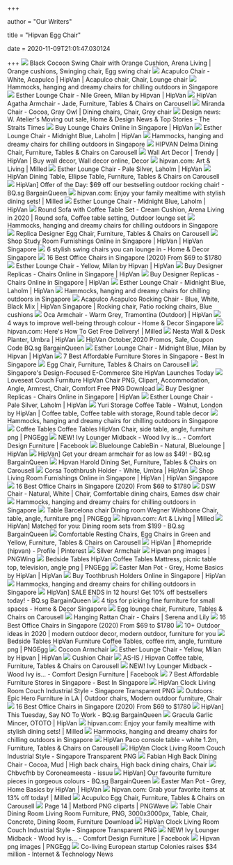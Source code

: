+++
        
author = "Our Writers"
        
title = "Hipvan Egg Chair"
        
date = 2020-11-09T21:01:47.030124
        
+++
[ ![](https://i.pinimg.com/originals/69/e0/e2/69e0e2bbc3b008a3dd2dacbcb770ac6c.jpg)](https://i.pinimg.com/originals/69/e0/e2/69e0e2bbc3b008a3dd2dacbcb770ac6c.jpg) Black Cocoon Swing Chair with Orange Cushion, Arena Living | Orange  cushions, Swinging chair, Egg swing chair
[ ![](https://i.pinimg.com/originals/70/f9/8a/70f98a1542251b00d1d7eeff91fa4dd1.png)](https://i.pinimg.com/originals/70/f9/8a/70f98a1542251b00d1d7eeff91fa4dd1.png) Acapulco Chair - White, Acapulco | HipVan | Acapulco chair, Chair, Lounge  chair
[ ![](https://d22ir9aoo7cbf6.cloudfront.net/wp-content/uploads/sites/2/2018/01/outdoor-chairs-hipvan.jpg)](https://d22ir9aoo7cbf6.cloudfront.net/wp-content/uploads/sites/2/2018/01/outdoor-chairs-hipvan.jpg) Hammocks, hanging and dreamy chairs for chilling outdoors in Singapore
[ ![](https://hipvan-images-production.imgix.net/product-images/f6139890-0ccb-48ef-91f6-f9829d8d1303/Laholm--Esther-Lounge-Chair--Nile-Green-5.png?w=550&h=550&fit=fill&bg=ffffff&auto=format&cs=srgb&markscale=100&markalign=bottom%20center)](https://hipvan-images-production.imgix.net/product-images/f6139890-0ccb-48ef-91f6-f9829d8d1303/Laholm--Esther-Lounge-Chair--Nile-Green-5.png?w=550&h=550&fit=fill&bg=ffffff&auto=format&cs=srgb&markscale=100&markalign=bottom%20center) Esther Lounge Chair - Nile Green, Milan by Hipvan | HipVan
[ ![](https://media.karousell.com/media/photos/products/2020/4/5/hipvan_agatha_armchair__jade_1586089560_5c53d4b2_progressive.jpg)](https://media.karousell.com/media/photos/products/2020/4/5/hipvan_agatha_armchair__jade_1586089560_5c53d4b2_progressive.jpg) HipVan Agatha Armchair - Jade, Furniture, Tables & Chairs on Carousell
[ ![](https://i.pinimg.com/originals/3c/82/b1/3c82b1363481c5db017fd8763a4c7fd9.png)](https://i.pinimg.com/originals/3c/82/b1/3c82b1363481c5db017fd8763a4c7fd9.png) Miranda Chair - Cocoa, Gray Owl | Dining chairs, Chair, Grey chair
[ ![](https://www.straitstimes.com/sites/default/files/articles/2017/01/28/st_20170128_lifegg_8_2900189.jpg)](https://www.straitstimes.com/sites/default/files/articles/2017/01/28/st_20170128_lifegg_8_2900189.jpg) Design news: W. Atelier's Moving out sale, Home & Design News & Top Stories  - The Straits Times
[ ![](https://hipvan-images-production.imgix.net/product-images/7b6ac254-0e91-4052-8c74-b6afd98dcc2c/Egg-Chair-Dark-Grey-angle.png?w=400&h=400&fit=fill&bg=ffffff&auto=format&cs=srgb&markscale=100&markalign=bottom%20center&mark64=)](https://hipvan-images-production.imgix.net/product-images/7b6ac254-0e91-4052-8c74-b6afd98dcc2c/Egg-Chair-Dark-Grey-angle.png?w=400&h=400&fit=fill&bg=ffffff&auto=format&cs=srgb&markscale=100&markalign=bottom%20center&mark64=) Buy Lounge Chairs Online in Singapore | HipVan
[ ![](https://hipvan-images-production.imgix.net/product-images/ffff7ca8-2922-41e0-a7d0-8a0720a48514/Laholm--Esther-Lounge-Chair--Midnight-Blue-4.png?w=550&h=550&fit=fill&bg=ffffff&auto=format&cs=srgb&markscale=100&markalign=bottom%20center&mark64=)](https://hipvan-images-production.imgix.net/product-images/ffff7ca8-2922-41e0-a7d0-8a0720a48514/Laholm--Esther-Lounge-Chair--Midnight-Blue-4.png?w=550&h=550&fit=fill&bg=ffffff&auto=format&cs=srgb&markscale=100&markalign=bottom%20center&mark64=) Esther Lounge Chair - Midnight Blue, Laholm | HipVan
[ ![](https://d22ir9aoo7cbf6.cloudfront.net/wp-content/uploads/sites/2/2018/01/outdoor-chairs-byron-bay-hanging-chairs.jpg)](https://d22ir9aoo7cbf6.cloudfront.net/wp-content/uploads/sites/2/2018/01/outdoor-chairs-byron-bay-hanging-chairs.jpg) Hammocks, hanging and dreamy chairs for chilling outdoors in Singapore
[ ![](https://media.karousell.com/media/photos/products/2020/9/1/hipvan_delma_dining_chair_1598953916_63334f33_progressive.jpg)](https://media.karousell.com/media/photos/products/2020/9/1/hipvan_delma_dining_chair_1598953916_63334f33_progressive.jpg) HIPVAN Delma Dining Chair, Furniture, Tables & Chairs on Carousell
[ ![](https://i.pinimg.com/originals/37/e0/4c/37e04c6bfb627692b603b681ccf47d50.jpg)](https://i.pinimg.com/originals/37/e0/4c/37e04c6bfb627692b603b681ccf47d50.jpg) Wall Art Decor | Trendy | HipVan | Buy wall decor, Wall decor online, Decor
[ ![](https://images.milled.com/2018-11-15/xvsysZ-MTG25aGrv/c@2x.jpg)](https://images.milled.com/2018-11-15/xvsysZ-MTG25aGrv/c@2x.jpg) hipvan.com: Art & Living  | Milled
[ ![](https://hipvan-images-production.imgix.net/product-images/a1ca6ced-09b7-457e-8379-5672d6eab2fc/Laholm--Esther-Lounge-Chair--Pale-Silver-5.png?w=550&h=550&fit=fill&bg=ffffff&auto=format&cs=srgb&markscale=100&markalign=bottom%20center&mark64=)](https://hipvan-images-production.imgix.net/product-images/a1ca6ced-09b7-457e-8379-5672d6eab2fc/Laholm--Esther-Lounge-Chair--Pale-Silver-5.png?w=550&h=550&fit=fill&bg=ffffff&auto=format&cs=srgb&markscale=100&markalign=bottom%20center&mark64=) Esther Lounge Chair - Pale Silver, Laholm | HipVan
[ ![](https://media.karousell.com/media/photos/products/2019/06/13/hipvan_dining_table_ellipse_table_1560423842_3c69dca4_progressive.jpg)](https://media.karousell.com/media/photos/products/2019/06/13/hipvan_dining_table_ellipse_table_1560423842_3c69dca4_progressive.jpg) HipVan Dining Table, Ellipse Table, Furniture, Tables & Chairs on Carousell
[ ![](http://em.bq.sg/17/03/23/70fbd5552bc28d16510dc382d916bdbb.png)](http://em.bq.sg/17/03/23/70fbd5552bc28d16510dc382d916bdbb.png) HipVan] Offer of the Day: $69 off our bestselling outdoor rocking chair! -  BQ.sg BargainQueen
[ ![](https://images.milled.com/2020-08-30/VAZd_48YxboqFDib/kBfReD43bj3M.jpg)](https://images.milled.com/2020-08-30/VAZd_48YxboqFDib/kBfReD43bj3M.jpg) hipvan.com: Enjoy your family mealtime with stylish dining sets!  | Milled
[ ![](https://hipvan-images-production.imgix.net/product-images/ffff7ca8-2922-41e0-a7d0-8a0720a48514/Laholm--Esther-Lounge-Chair--Midnight-Blue-6.png?w=550&h=550&fit=fill&bg=ffffff&auto=format&cs=srgb&markscale=100&markalign=bottom%20center&mark64=)](https://hipvan-images-production.imgix.net/product-images/ffff7ca8-2922-41e0-a7d0-8a0720a48514/Laholm--Esther-Lounge-Chair--Midnight-Blue-6.png?w=550&h=550&fit=fill&bg=ffffff&auto=format&cs=srgb&markscale=100&markalign=bottom%20center&mark64=) Esther Lounge Chair - Midnight Blue, Laholm | HipVan
[ ![](https://i.pinimg.com/originals/b3/64/d7/b364d77bce401b4dbaad61559dea1682.png)](https://i.pinimg.com/originals/b3/64/d7/b364d77bce401b4dbaad61559dea1682.png) Round Sofa with Coffee Table Set - Cream Cushion, Arena Living in 2020 |  Round sofa, Coffee table setting, Outdoor lounge set
[ ![](https://static.thehoneycombers.com/wp-content/uploads/sites/2/2018/01/outdoor-chairs-byron-bay-hanging-chairs-2.jpg)](https://static.thehoneycombers.com/wp-content/uploads/sites/2/2018/01/outdoor-chairs-byron-bay-hanging-chairs-2.jpg) Hammocks, hanging and dreamy chairs for chilling outdoors in Singapore
[ ![](https://media.karousell.com/media/photos/products/2020/8/1/replica_designer_egg_chair_1596260449_6c8c3dc3_progressive.jpg)](https://media.karousell.com/media/photos/products/2020/8/1/replica_designer_egg_chair_1596260449_6c8c3dc3_progressive.jpg) Replica Designer Egg Chair, Furniture, Tables & Chairs on Carousell
[ ![](https://hipvan-images-production.imgix.net/taxon-images/2cb6405b-2f22-4db9-aed7-28cd77cdd0cc/Office-Chairs-New.png?fit=fill&h=400&w=400&bg=ffffff&cs=srgb&auto=format)](https://hipvan-images-production.imgix.net/taxon-images/2cb6405b-2f22-4db9-aed7-28cd77cdd0cc/Office-Chairs-New.png?fit=fill&h=400&w=400&bg=ffffff&cs=srgb&auto=format) Shop Study Room Furnishings Online in Singapore | HipVan | HipVan Singapore
[ ![](https://media.homeanddecor.com.sg/public/2017/07/69040-swing-chair-hipvan.jpg)](https://media.homeanddecor.com.sg/public/2017/07/69040-swing-chair-hipvan.jpg) 6 stylish swing chairs you can lounge in - Home & Decor Singapore
[ ![](https://www.drumitloud.com/wp-content/uploads/2019/03/Best-Office-Chair-Singapore.jpg)](https://www.drumitloud.com/wp-content/uploads/2019/03/Best-Office-Chair-Singapore.jpg) 16 Best Office Chairs in Singapore (2020) From $69 to $1780
[ ![](https://hipvan-images-production.imgix.net/product-images/134a8f5c-6f64-4721-87dd-8afd7a8a9fba/Laholm--Esther-Lounge-Chair--Yellow-5.png?w=550&h=550&fit=fill&bg=ffffff&auto=format&cs=srgb&markscale=100&markalign=bottom%20center)](https://hipvan-images-production.imgix.net/product-images/134a8f5c-6f64-4721-87dd-8afd7a8a9fba/Laholm--Esther-Lounge-Chair--Yellow-5.png?w=550&h=550&fit=fill&bg=ffffff&auto=format&cs=srgb&markscale=100&markalign=bottom%20center) Esther Lounge Chair - Yellow, Milan by Hipvan | HipVan
[ ![](https://hipvan-images-production.imgix.net/product-images/4bb5a5b4-771c-4b0d-a11a-7d24418aa6ef/Chairs-by-Hipvan--Dawson-Chair--Grey-10.png?auto=format%2Ccompress&fm=jpg&cs=srgb&ar=1%3A1&fit=crop&w=360&bg=ffffff&ixlib=react-9.0.2)](https://hipvan-images-production.imgix.net/product-images/4bb5a5b4-771c-4b0d-a11a-7d24418aa6ef/Chairs-by-Hipvan--Dawson-Chair--Grey-10.png?auto=format%2Ccompress&fm=jpg&cs=srgb&ar=1%3A1&fit=crop&w=360&bg=ffffff&ixlib=react-9.0.2) Buy Designer Replicas - Chairs Online in Singapore | HipVan
[ ![](https://hipvan-images-production.imgix.net/product-images/a7304a2a-72a3-4a62-aa84-b20912a58676/Dining-Chairs-by-HipVan--Dawson-Bar-Chair--Teal-Green-9.png?auto=format%2Ccompress&fm=jpg&cs=srgb&ar=1%3A1&fit=crop&w=360&bg=ffffff&ixlib=react-9.0.2)](https://hipvan-images-production.imgix.net/product-images/a7304a2a-72a3-4a62-aa84-b20912a58676/Dining-Chairs-by-HipVan--Dawson-Bar-Chair--Teal-Green-9.png?auto=format%2Ccompress&fm=jpg&cs=srgb&ar=1%3A1&fit=crop&w=360&bg=ffffff&ixlib=react-9.0.2) Buy Designer Replicas - Chairs Online in Singapore | HipVan
[ ![](https://hipvan-images-production.imgix.net/product-images/7297e861-aee0-4fcc-aacd-ed67b692e30e/Lavinda.png?w=550&h=550&fit=fill&bg=ffffff&auto=format&cs=srgb&markscale=100&markalign=bottom%20center&mark64=)](https://hipvan-images-production.imgix.net/product-images/7297e861-aee0-4fcc-aacd-ed67b692e30e/Lavinda.png?w=550&h=550&fit=fill&bg=ffffff&auto=format&cs=srgb&markscale=100&markalign=bottom%20center&mark64=) Esther Lounge Chair - Midnight Blue, Laholm | HipVan
[ ![](https://d22ir9aoo7cbf6.cloudfront.net/wp-content/uploads/sites/2/2018/01/outdoor-chairs-elements.jpg)](https://d22ir9aoo7cbf6.cloudfront.net/wp-content/uploads/sites/2/2018/01/outdoor-chairs-elements.jpg) Hammocks, hanging and dreamy chairs for chilling outdoors in Singapore
[ ![](https://i.pinimg.com/originals/9e/9f/57/9e9f57b45184d563301d0609f9f69e75.jpg)](https://i.pinimg.com/originals/9e/9f/57/9e9f57b45184d563301d0609f9f69e75.jpg) Acapulco Acapulco Rocking Chair - Blue, White, Black Mix | HipVan Singapore  | Rocking chair, Patio rocking chairs, Blue cushions
[ ![](https://hipvan-images-production.imgix.net/product-images/032a7e6a-58b3-4fa7-bcca-21cacef5762a/Tramontina-(Outdoor)--Oca-Armchair--Warm-Grey-5.png?w=550&h=550&fit=fill&bg=ffffff&auto=format&cs=srgb&markscale=100&markalign=bottom%20center&mark64=)](https://hipvan-images-production.imgix.net/product-images/032a7e6a-58b3-4fa7-bcca-21cacef5762a/Tramontina-(Outdoor)--Oca-Armchair--Warm-Grey-5.png?w=550&h=550&fit=fill&bg=ffffff&auto=format&cs=srgb&markscale=100&markalign=bottom%20center&mark64=) Oca Armchair - Warm Grey, Tramontina (Outdoor) | HipVan
[ ![](https://media.homeanddecor.com.sg/public/2018/09/94153-hipvan-swing-chair.png)](https://media.homeanddecor.com.sg/public/2018/09/94153-hipvan-swing-chair.png) 4 ways to improve well-being through colour - Home & Decor Singapore
[ ![](https://images.milled.com/2020-11-03/1SXk30fY93a_o3bx/c@2x.jpg)](https://images.milled.com/2020-11-03/1SXk30fY93a_o3bx/c@2x.jpg) hipvan.com: Here's How To Get Free Delivery! | Milled
[ ![](https://hipvan-images-production.imgix.net/product-images/93b96711-4d6e-4971-8d35-0a39415a6a12/Umbra-1009251-748_UMBRA_NESTA_WALL_AND_DESK_PLANTER_WHITE_SPECKLE_01.png?w=550&h=550&fit=fill&bg=ffffff&auto=format&cs=srgb&markscale=100&markalign=bottom%20center&mark64=)](https://hipvan-images-production.imgix.net/product-images/93b96711-4d6e-4971-8d35-0a39415a6a12/Umbra-1009251-748_UMBRA_NESTA_WALL_AND_DESK_PLANTER_WHITE_SPECKLE_01.png?w=550&h=550&fit=fill&bg=ffffff&auto=format&cs=srgb&markscale=100&markalign=bottom%20center&mark64=) Nesta Wall & Desk Planter, Umbra | HipVan
[ ![](http://bq.sg/wp-content/uploads/2020/06/172ac8c354998767.jpeg)](http://bq.sg/wp-content/uploads/2020/06/172ac8c354998767.jpeg) HipVan October,2020 Promos, Sale, Coupon Code BQ.sg BargainQueen
[ ![](https://hipvan-images-production.imgix.net/product-images/5c6d2dc2-4f6b-49a0-8bbf-3d255c830239/Laholm--Esther-Lounge-Chair--Midnight-Blue-8.png?w=550&h=550&fit=fill&bg=ffffff&auto=format&cs=srgb&markscale=100&markalign=bottom%20center&mark64=)](https://hipvan-images-production.imgix.net/product-images/5c6d2dc2-4f6b-49a0-8bbf-3d255c830239/Laholm--Esther-Lounge-Chair--Midnight-Blue-8.png?w=550&h=550&fit=fill&bg=ffffff&auto=format&cs=srgb&markscale=100&markalign=bottom%20center&mark64=) Esther Lounge Chair - Midnight Blue, Milan by Hipvan | HipVan
[ ![](https://www.brandinginasia.com/wp-content/uploads/2018/10/HipVan-Singapore-72andSunny-Branding-in-Asia.jpg)](https://www.brandinginasia.com/wp-content/uploads/2018/10/HipVan-Singapore-72andSunny-Branding-in-Asia.jpg) 7 Best Affordable Furniture Stores in Singapore - Best In Singapore
[ ![](https://media.karousell.com/media/photos/products/2018/10/09/egg_chair_1539086446_862b4fe2_progressive.jpg)](https://media.karousell.com/media/photos/products/2018/10/09/egg_chair_1539086446_862b4fe2_progressive.jpg) Egg Chair, Furniture, Tables & Chairs on Carousell
[ ![](https://s.yimg.com/ny/api/res/1.2/Fuvbw3zCLuB3jWRjB5xo.w--~A/YXBwaWQ9aGlnaGxhbmRlcjtzbT0xO3c9NzIwO2g9NTI2O2lsPXBsYW5l/http://globalfinance.zenfs.com/en_SG/News/SG_AFTP_PennOlson_NEW/hipvan.jpg)](https://s.yimg.com/ny/api/res/1.2/Fuvbw3zCLuB3jWRjB5xo.w--~A/YXBwaWQ9aGlnaGxhbmRlcjtzbT0xO3c9NzIwO2g9NTI2O2lsPXBsYW5l/http://globalfinance.zenfs.com/en_SG/News/SG_AFTP_PennOlson_NEW/hipvan.jpg) Singapore's Design-Focused E-Commerce Site HipVan Launches Today
[ ![](https://cdn.imgbin.com/10/5/2/imgbin-loveseat-couch-furniture-hipvan-chair-chair-K6X1FzJjuFzgi5DfiARAPuiyQ.jpg)](https://cdn.imgbin.com/10/5/2/imgbin-loveseat-couch-furniture-hipvan-chair-chair-K6X1FzJjuFzgi5DfiARAPuiyQ.jpg) Loveseat Couch Furniture HipVan Chair PNG, Clipart, Accommodation, Angle,  Armrest, Chair, Comfort Free PNG Download
[ ![](https://hipvan-images-production.imgix.net/product-images/a919355a-c94b-40c3-ae80-aa787a38c7e1/Dining-Chairs-by-HipVan--Elsie-Dining-Chair--Walnut-Satin-Grey-(Velvet)-1.png?auto=format%2Ccompress&fm=jpg&cs=srgb&ar=100%3A74&fit=crop&w=200&bg=fff&ixlib=react-9.0.2)](https://hipvan-images-production.imgix.net/product-images/a919355a-c94b-40c3-ae80-aa787a38c7e1/Dining-Chairs-by-HipVan--Elsie-Dining-Chair--Walnut-Satin-Grey-(Velvet)-1.png?auto=format%2Ccompress&fm=jpg&cs=srgb&ar=100%3A74&fit=crop&w=200&bg=fff&ixlib=react-9.0.2) Buy Designer Replicas - Chairs Online in Singapore | HipVan
[ ![](https://hipvan-images-production.imgix.net/product-images/a1ca6ced-09b7-457e-8379-5672d6eab2fc/Laholm--Esther-Lounge-Chair--Pale-Silver-4.png?w=550&h=550&fit=fill&bg=ffffff&auto=format&cs=srgb&markscale=100&markalign=bottom%20center&mark64=)](https://hipvan-images-production.imgix.net/product-images/a1ca6ced-09b7-457e-8379-5672d6eab2fc/Laholm--Esther-Lounge-Chair--Pale-Silver-4.png?w=550&h=550&fit=fill&bg=ffffff&auto=format&cs=srgb&markscale=100&markalign=bottom%20center&mark64=) Esther Lounge Chair - Pale Silver, Laholm | HipVan
[ ![](https://i.pinimg.com/474x/d1/18/2d/d1182daff587f961f9df7a0725042278.jpg)](https://i.pinimg.com/474x/d1/18/2d/d1182daff587f961f9df7a0725042278.jpg) Yuri Storage Coffee Table - Walnut, London by HipVan | Coffee table, Coffee  table with storage, Round table decor
[ ![](https://d22ir9aoo7cbf6.cloudfront.net/wp-content/uploads/sites/2/2018/01/outdoor-chairs-OHMM.jpg)](https://d22ir9aoo7cbf6.cloudfront.net/wp-content/uploads/sites/2/2018/01/outdoor-chairs-OHMM.jpg) Hammocks, hanging and dreamy chairs for chilling outdoors in Singapore
[ ![](https://e7.pngegg.com/pngimages/221/575/png-clipart-coffee-tables-coffee-tables-hipvan-chair-side-table-angle-furniture.png)](https://e7.pngegg.com/pngimages/221/575/png-clipart-coffee-tables-coffee-tables-hipvan-chair-side-table-angle-furniture.png) Coffee Tables Coffee Tables HipVan Chair, side table, angle, furniture png  | PNGEgg
[ ![](https://lookaside.fbsbx.com/lookaside/crawler/media/?media_id=3077616798994811)](https://lookaside.fbsbx.com/lookaside/crawler/media/?media_id=3077616798994811) NEW! Ivy Lounger Midback - Wood Ivy is... - Comfort Design Furniture |  Facebook
[ ![](https://hipvan-images-production.imgix.net/product-images/679a307f-d235-4c2a-a110-b0da962e7d1f/Bluelounge+-+Cablebin+-+Natural+-+Front.png?w=550&h=550&fit=fill&bg=ffffff&auto=format&cs=srgb&markscale=100&markalign=bottom%20center&mark64=)](https://hipvan-images-production.imgix.net/product-images/679a307f-d235-4c2a-a110-b0da962e7d1f/Bluelounge+-+Cablebin+-+Natural+-+Front.png?w=550&h=550&fit=fill&bg=ffffff&auto=format&cs=srgb&markscale=100&markalign=bottom%20center&mark64=) Bluelounge CableBin - Natural, Bluelounge | HipVan
[ ![](http://bq.sg/wp-content/uploads/2019/08/16c6e895ae3fb145.jpeg)](http://bq.sg/wp-content/uploads/2019/08/16c6e895ae3fb145.jpeg) HipVan] Get your dream armchair for as low as $49!  - BQ.sg BargainQueen
[ ![](https://media.karousell.com/media/photos/products/2020/6/13/hipvan_harold_dining_set_1592050908_36c0dc6e_progressive.jpg)](https://media.karousell.com/media/photos/products/2020/6/13/hipvan_harold_dining_set_1592050908_36c0dc6e_progressive.jpg) Hipvan Harold Dining Set, Furniture, Tables & Chairs on Carousell
[ ![](https://hipvan-images-production.imgix.net/product-images/702b9b58-11ff-428c-8557-609a69125776/1004476-660_CORSA_TB_HLDR_WHITE_01.png?w=550&h=550&fit=fill&bg=ffffff&auto=format&cs=srgb&markscale=100&markalign=bottom%20center&mark64=)](https://hipvan-images-production.imgix.net/product-images/702b9b58-11ff-428c-8557-609a69125776/1004476-660_CORSA_TB_HLDR_WHITE_01.png?w=550&h=550&fit=fill&bg=ffffff&auto=format&cs=srgb&markscale=100&markalign=bottom%20center&mark64=) Corsa Toothbrush Holder - White, Umbra | HipVan
[ ![](https://hipvan-images-production.imgix.net/taxon-images/17804d38-915f-48bd-baa0-1097cec2cb97/LoungeChair.png?fit=fill&h=400&w=400&bg=ffffff&cs=srgb&auto=format)](https://hipvan-images-production.imgix.net/taxon-images/17804d38-915f-48bd-baa0-1097cec2cb97/LoungeChair.png?fit=fill&h=400&w=400&bg=ffffff&cs=srgb&auto=format) Shop Living Room Furnishings Online in Singapore | HipVan | HipVan Singapore
[ ![](https://www.drumitloud.com/wp-content/uploads/2019/10/Cory-High-Back-Office-Chair.jpg)](https://www.drumitloud.com/wp-content/uploads/2019/10/Cory-High-Back-Office-Chair.jpg) 16 Best Office Chairs in Singapore (2020) From $69 to $1780
[ ![](https://i.pinimg.com/474x/22/46/6e/22466e78d3b22cf815c38caea3cee5d3.jpg)](https://i.pinimg.com/474x/22/46/6e/22466e78d3b22cf815c38caea3cee5d3.jpg) DSW Chair - Natural, White | Chair, Comfortable dining chairs, Eames dsw  chair
[ ![](https://d22ir9aoo7cbf6.cloudfront.net/wp-content/uploads/sites/2/2018/01/outdoor-chairs-teak-mahogany.jpg)](https://d22ir9aoo7cbf6.cloudfront.net/wp-content/uploads/sites/2/2018/01/outdoor-chairs-teak-mahogany.jpg) Hammocks, hanging and dreamy chairs for chilling outdoors in Singapore
[ ![](https://e7.pngegg.com/pngimages/324/553/png-clipart-table-barcelona-chair-dining-room-wegner-wishbone-chair-table-angle-furniture.png)](https://e7.pngegg.com/pngimages/324/553/png-clipart-table-barcelona-chair-dining-room-wegner-wishbone-chair-table-angle-furniture.png) Table Barcelona chair Dining room Wegner Wishbone Chair, table, angle,  furniture png | PNGEgg
[ ![](https://milled.com/contents/2018-11-15/xvsysZ-MTG25aGrv/-nl2FTTidj4t.png)](https://milled.com/contents/2018-11-15/xvsysZ-MTG25aGrv/-nl2FTTidj4t.png) hipvan.com: Art & Living  | Milled
[ ![](http://em.bq.sg/19/04/23/95f2bc0f92fb91ac26b072c00ea83e97.jpeg)](http://em.bq.sg/19/04/23/95f2bc0f92fb91ac26b072c00ea83e97.jpeg) HipVan] Matched for you: Dining room sets from $199  - BQ.sg  BargainQueen
[ ![](https://media.karousell.com/media/photos/products/2019/09/21/comfortable_resting_chairs_egg_chairs_in_green_and_yellow_1569081452_4ff5cf1f_progressive.jpg)](https://media.karousell.com/media/photos/products/2019/09/21/comfortable_resting_chairs_egg_chairs_in_green_and_yellow_1569081452_4ff5cf1f_progressive.jpg) Comfortable Resting Chairs, Egg Chairs in Green and Yellow, Furniture,  Tables & Chairs on Carousell
[ ![](https://i.pinimg.com/236x/aa/da/20/aada20db95564e844ab10f14c802a920.jpg)](https://i.pinimg.com/236x/aa/da/20/aada20db95564e844ab10f14c802a920.jpg) HipVan | #homepride (hipvan) - Profile | Pinterest
[ ![](https://i.pinimg.com/originals/df/91/0f/df910f1d2f07aa9547e0bc0db586816e.jpg)](https://i.pinimg.com/originals/df/91/0f/df910f1d2f07aa9547e0bc0db586816e.jpg) Silver Armchair
[ ![](https://w7.pngwing.com/pngs/419/129/png-transparent-bedside-tables-hipvan-chair-side-table-angle-furniture-drawer-thumbnail.png)](https://w7.pngwing.com/pngs/419/129/png-transparent-bedside-tables-hipvan-chair-side-table-angle-furniture-drawer-thumbnail.png) Hipvan png images | PNGWing
[ ![](https://e7.pngegg.com/pngimages/276/551/png-clipart-bedside-tables-hipvan-coffee-tables-mattress-picnic-table-top-television-angle.png)](https://e7.pngegg.com/pngimages/276/551/png-clipart-bedside-tables-hipvan-coffee-tables-mattress-picnic-table-top-television-angle.png) Bedside Tables HipVan Coffee Tables Mattress, picnic table top, television,  angle png | PNGEgg
[ ![](https://hipvan-images-production.imgix.net/product-images/f94ac0cd-5ec6-4d6f-aad0-140ac18cf597/Home-Basics-by-HipVan--Easter-Man-Pot--Grey-1.png?w=550&h=550&fit=fill&bg=ffffff&auto=format&cs=srgb&markscale=100&markalign=bottom%20center&mark64=)](https://hipvan-images-production.imgix.net/product-images/f94ac0cd-5ec6-4d6f-aad0-140ac18cf597/Home-Basics-by-HipVan--Easter-Man-Pot--Grey-1.png?w=550&h=550&fit=fill&bg=ffffff&auto=format&cs=srgb&markscale=100&markalign=bottom%20center&mark64=) Easter Man Pot - Grey, Home Basics by HipVan | HipVan
[ ![](https://hipvan-images-production.imgix.net/product-images/d190bd2e-1850-4442-a935-4974f2d6303b/Home-Basics-by-HipVan--Ava-4pc-Bathroom-Accessory-Set--Grey-2.png?auto=format%2Ccompress&fm=jpg&cs=srgb&ar=1%3A1&fit=crop&w=360&bg=ffffff&ixlib=react-9.0.2)](https://hipvan-images-production.imgix.net/product-images/d190bd2e-1850-4442-a935-4974f2d6303b/Home-Basics-by-HipVan--Ava-4pc-Bathroom-Accessory-Set--Grey-2.png?auto=format%2Ccompress&fm=jpg&cs=srgb&ar=1%3A1&fit=crop&w=360&bg=ffffff&ixlib=react-9.0.2) Buy Toothbrush Holders Online in Singapore | HipVan
[ ![](https://d22ir9aoo7cbf6.cloudfront.net/wp-content/uploads/sites/2/2018/01/outdoor-chairs-danish-design.jpg)](https://d22ir9aoo7cbf6.cloudfront.net/wp-content/uploads/sites/2/2018/01/outdoor-chairs-danish-design.jpg) Hammocks, hanging and dreamy chairs for chilling outdoors in Singapore
[ ![](http://em.bq.sg/19/02/28/cbafa9a0ab0f221d5654a54e7fac9e72.png)](http://em.bq.sg/19/02/28/cbafa9a0ab0f221d5654a54e7fac9e72.png) HipVan]  SALE ENDS in 12 hours! Get 10% off bestsellers today!  -  BQ.sg BargainQueen
[ ![](https://media.homeanddecor.com.sg/public/2015/03/bowenwriting.jpg)](https://media.homeanddecor.com.sg/public/2015/03/bowenwriting.jpg) 4 tips for picking fine furniture for small spaces - Home & Decor Singapore
[ ![](https://media.karousell.com/media/photos/products/2019/08/15/egg_lounge_chair_1565833560_b44723070_progressive)](https://media.karousell.com/media/photos/products/2019/08/15/egg_lounge_chair_1565833560_b44723070_progressive) Egg lounge chair, Furniture, Tables & Chairs on Carousell
[ ![](https://www.serenaandlily.com/on/demandware.static/-/Sites-masterCatalog_SerenaandLily/default/dwf4e7298b/hi-res/CH27-01_3.jpg)](https://www.serenaandlily.com/on/demandware.static/-/Sites-masterCatalog_SerenaandLily/default/dwf4e7298b/hi-res/CH27-01_3.jpg) Hanging Rattan Chair - Chairs | Serena and Lily
[ ![](https://www.drumitloud.com/wp-content/uploads/2020/05/eGG-Computer-Chair.jpg)](https://www.drumitloud.com/wp-content/uploads/2020/05/eGG-Computer-Chair.jpg) 16 Best Office Chairs in Singapore (2020) From $69 to $1780
[ ![](https://i.pinimg.com/236x/41/14/af/4114af33fd23a445432349eb2298cab3.jpg)](https://i.pinimg.com/236x/41/14/af/4114af33fd23a445432349eb2298cab3.jpg) 10+ Outdoor ideas in 2020 | modern outdoor decor, modern outdoor, furniture  for you
[ ![](https://e7.pngegg.com/pngimages/148/616/png-clipart-bedside-tables-hipvan-furniture-coffee-tables-coffee-rim-angle-furniture-thumbnail.png)](https://e7.pngegg.com/pngimages/148/616/png-clipart-bedside-tables-hipvan-furniture-coffee-tables-coffee-rim-angle-furniture-thumbnail.png) Bedside Tables HipVan Furniture Coffee Tables, coffee rim, angle, furniture  png | PNGEgg
[ ![](https://i.pinimg.com/originals/7f/5a/f5/7f5af50e234b4f8be8b3a23c06fd02ae.jpg)](https://i.pinimg.com/originals/7f/5a/f5/7f5af50e234b4f8be8b3a23c06fd02ae.jpg) Cocoon Armchair
[ ![](http://hipvan-images-production.imgix.net/product-images/a1b0b15a-2944-4d7b-b3c0-9028df078928/Laholm--Esther-Lounge-Chair--Yellow-4.png?w=400&h=400&fit=fill&bg=ffffff&auto=format&cs=srgb&markscale=100&markalign=bottom%20center)](http://hipvan-images-production.imgix.net/product-images/a1b0b15a-2944-4d7b-b3c0-9028df078928/Laholm--Esther-Lounge-Chair--Yellow-4.png?w=400&h=400&fit=fill&bg=ffffff&auto=format&cs=srgb&markscale=100&markalign=bottom%20center) Esther Lounge Chair - Yellow, Milan by Hipvan | HipVan
[ ![](https://hipvan-images-production.imgix.net/product-images%2Fb017317d-1b5c-48fd-ba12-26f41ad37f37%2FMidas-outdoor-4-chair-bar-set-blue.png?w=550&h=550&fit=fill&bg=ffffff&auto=format&cs=srgb&markscale=100&markalign=bottom%20center&mark64=)](https://hipvan-images-production.imgix.net/product-images%2Fb017317d-1b5c-48fd-ba12-26f41ad37f37%2FMidas-outdoor-4-chair-bar-set-blue.png?w=550&h=550&fit=fill&bg=ffffff&auto=format&cs=srgb&markscale=100&markalign=bottom%20center&mark64=) Cushion Chair
[ ![](https://media.karousell.com/media/photos/products/2020/8/17/coffee_table_1597646035_1d4e8d78_progressive.jpg)](https://media.karousell.com/media/photos/products/2020/8/17/coffee_table_1597646035_1d4e8d78_progressive.jpg) AS-IS / Hipvan Coffee table, Furniture, Tables & Chairs on Carousell
[ ![](https://lookaside.fbsbx.com/lookaside/crawler/media/?media_id=3077614062328418)](https://lookaside.fbsbx.com/lookaside/crawler/media/?media_id=3077614062328418) NEW! Ivy Lounger Midback - Wood Ivy is... - Comfort Design Furniture |  Facebook
[ ![](https://bestinsingapore.com/wp-content/uploads/2020/09/Screenshot-2020-09-11-at-12.55.32-PM.png)](https://bestinsingapore.com/wp-content/uploads/2020/09/Screenshot-2020-09-11-at-12.55.32-PM.png) 7 Best Affordable Furniture Stores in Singapore - Best In Singapore
[ ![](https://img1.pnghut.com/t/4/12/21/WrYiYJ4Kqy/furniture-typography-product-design-chaise-longue-letter.jpg)](https://img1.pnghut.com/t/4/12/21/WrYiYJ4Kqy/furniture-typography-product-design-chaise-longue-letter.jpg) HipVan Clock Living Room Couch Industrial Style - Singapore Transparent PNG
[ ![](https://i.pinimg.com/600x315/65/52/0a/65520a3c1c0d04b446b5769330912008.jpg)](https://i.pinimg.com/600x315/65/52/0a/65520a3c1c0d04b446b5769330912008.jpg) Outdoors: Epic Hero Furniture in LA | Outdoor chairs, Modern outdoor  furniture, Chair
[ ![](https://www.drumitloud.com/wp-content/uploads/2020/09/ErgoTune-Supreme-2.jpg)](https://www.drumitloud.com/wp-content/uploads/2020/09/ErgoTune-Supreme-2.jpg) 16 Best Office Chairs in Singapore (2020) From $69 to $1780
[ ![](http://em.bq.sg/18/02/04/58e340a37a9746243685048026f7b456.jpeg)](http://em.bq.sg/18/02/04/58e340a37a9746243685048026f7b456.jpeg) HipVan] This Tuesday, Say NO To Work  - BQ.sg BargainQueen
[ ![](http://hipvan-images-production.imgix.net/product-images/7f8b079c-b2b5-4035-a005-34b4249b9601/OTOTO--Gracula-Garlic-Mincer-4.png?w=400&h=400&fit=fill&bg=ffffff&auto=format&cs=srgb&markscale=100&markalign=bottom%20center&mark64=)](http://hipvan-images-production.imgix.net/product-images/7f8b079c-b2b5-4035-a005-34b4249b9601/OTOTO--Gracula-Garlic-Mincer-4.png?w=400&h=400&fit=fill&bg=ffffff&auto=format&cs=srgb&markscale=100&markalign=bottom%20center&mark64=) Gracula Garlic Mincer, OTOTO | HipVan
[ ![](https://images.milled.com/2020-08-30/VAZd_48YxboqFDib/A9qOyuPYuJgi.jpg)](https://images.milled.com/2020-08-30/VAZd_48YxboqFDib/A9qOyuPYuJgi.jpg) hipvan.com: Enjoy your family mealtime with stylish dining sets!  | Milled
[ ![](https://d22ir9aoo7cbf6.cloudfront.net/wp-content/uploads/sites/2/2018/01/outdoor-chairs-ikea.jpg)](https://d22ir9aoo7cbf6.cloudfront.net/wp-content/uploads/sites/2/2018/01/outdoor-chairs-ikea.jpg) Hammocks, hanging and dreamy chairs for chilling outdoors in Singapore
[ ![](https://media.karousell.com/media/photos/products/2020/9/1/hipvan_paco_console_table__whi_1598937963_5e0ed63d_progressive)](https://media.karousell.com/media/photos/products/2020/9/1/hipvan_paco_console_table__whi_1598937963_5e0ed63d_progressive) HipVan Paco console table - white 1.2m, Furniture, Tables & Chairs on  Carousell
[ ![](https://img1.pnghut.com/13/23/9/1pJDNH6inK/singapore-casio-hipvan-industrial-style-clock.jpg)](https://img1.pnghut.com/13/23/9/1pJDNH6inK/singapore-casio-hipvan-industrial-style-clock.jpg) HipVan Clock Living Room Couch Industrial Style - Singapore Transparent PNG
[ ![](https://i.pinimg.com/originals/d2/2d/bd/d22dbd81f426884a525898044556aebf.png)](https://i.pinimg.com/originals/d2/2d/bd/d22dbd81f426884a525898044556aebf.png) Fabian High Back Dining Chair - Cocoa, Mud | High back chairs, High back  dining chairs, Chair
[ ![](https://image.isu.pub/200713004717-78e059478cf61161d86aa2ec3a6595e9/jpg/page_1.jpg)](https://image.isu.pub/200713004717-78e059478cf61161d86aa2ec3a6595e9/jpg/page_1.jpg) Chbvcfhb by Coroneameesta - issuu
[ ![](http://em.bq.sg/19/01/22/64a0a75d15ac0b1b702fd31aa3742b89.jpeg)](http://em.bq.sg/19/01/22/64a0a75d15ac0b1b702fd31aa3742b89.jpeg) HipVan] Our favourite furniture pieces in gorgeous colours  - BQ.sg  BargainQueen
[ ![](https://hipvan-images-production.imgix.net/product-images/4649cdd9-176f-4036-9a5a-358bcbde7822/Home-Basics-by-HipVan--Easter-Man-Pot--Grey-5.png?w=550&h=550&fit=fill&bg=ffffff&auto=format&cs=srgb&markscale=100&markalign=bottom%20center&mark64=)](https://hipvan-images-production.imgix.net/product-images/4649cdd9-176f-4036-9a5a-358bcbde7822/Home-Basics-by-HipVan--Easter-Man-Pot--Grey-5.png?w=550&h=550&fit=fill&bg=ffffff&auto=format&cs=srgb&markscale=100&markalign=bottom%20center&mark64=) Easter Man Pot - Grey, Home Basics by HipVan | HipVan
[ ![](https://images.milled.com/2019-12-01/mNhSJQCA4aLghI2p/j3gUmdGWQDJV.jpg)](https://images.milled.com/2019-12-01/mNhSJQCA4aLghI2p/j3gUmdGWQDJV.jpg) hipvan.com: Grab your favorite items at 13% off today!  | Milled
[ ![](https://media.karousell.com/media/photos/products/2017/03/27/acupulco_egg_chair_1490593507_4b778e67.jpg)](https://media.karousell.com/media/photos/products/2017/03/27/acupulco_egg_chair_1490593507_4b778e67.jpg) Acupulco Egg Chair, Furniture, Tables & Chairs on Carousell
[ ![](https://w0.pngwave.com/png/733/452/coffee-tables-furniture-dining-room-oak-table-png-clip-art.png)](https://w0.pngwave.com/png/733/452/coffee-tables-furniture-dining-room-oak-table-png-clip-art.png) Page 14 | Matbord PNG cliparts | PNGWave
[ ![](https://img.favpng.com/2/20/17/table-chair-dining-room-living-room-furniture-png-favpng-cbhKvUp9xbm9A7NRbz45gnYb7.jpg)](https://img.favpng.com/2/20/17/table-chair-dining-room-living-room-furniture-png-favpng-cbhKvUp9xbm9A7NRbz45gnYb7.jpg) Table Chair Dining Room Living Room Furniture, PNG, 3000x3000px, Table,  Chair, Concrete, Dining Room, Furniture Download
[ ![](https://img1.pnghut.com/t/3/23/20/kNs9xMLTzs/living-room-plywood-foot-rests-chaise-longue-couch.jpg)](https://img1.pnghut.com/t/3/23/20/kNs9xMLTzs/living-room-plywood-foot-rests-chaise-longue-couch.jpg) HipVan Clock Living Room Couch Industrial Style - Singapore Transparent PNG
[ ![](https://lookaside.fbsbx.com/lookaside/crawler/media/?media_id=3077614415661716)](https://lookaside.fbsbx.com/lookaside/crawler/media/?media_id=3077614415661716) NEW! Ivy Lounger Midback - Wood Ivy is... - Comfort Design Furniture |  Facebook
[ ![](https://e7.pngegg.com/pngimages/390/407/png-clipart-hipvan-bowl-tableware-bitz-ramekin-4-stk-plate-retail-plate.png)](https://e7.pngegg.com/pngimages/390/407/png-clipart-hipvan-bowl-tableware-bitz-ramekin-4-stk-plate-retail-plate.png) Hipvan png images | PNGEgg
[ ![](https://techcrunch.com/wp-content/uploads/2020/03/Lazare_04-WEB.jpg)](https://techcrunch.com/wp-content/uploads/2020/03/Lazare_04-WEB.jpg) Co-living European startup Colonies raises $34 million - Internet &  Technology News
